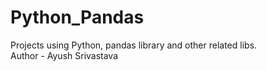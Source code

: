 # Python_Pandas
Projects using Python, pandas library and other related libs.
<br>
Author - Ayush Srivastava
